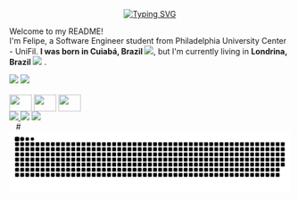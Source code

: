 <div align="center">
  <a href="https://git.io/typing-svg">
    <img src="https://readme-typing-svg.demolab.com?font=Fira+Code&weight=500&size=22&pause=1000&color=FFFFFF&center=true&vCenter=true&random=false&width=524&lines=%E2%8A%B9+😎+Hey+there,+nice+to+meet+you!+%CB%99%E1%B5%95%CB%99+%E2%8A%B9+" alt="Typing SVG">
  </a>
</div>

<p>Welcome to my README! </br> I'm Felipe, a Software Engineer student from Philadelphia University Center - UniFil. <b>I was born in Cuiabá, Brazil <img src="https://th.bing.com/th/id/R.6af5b1eb3bab4f016d613b875bc4a7c3?rik=dMLoLEZs42EwKg&pid=ImgRaw&r=0" width="13"/></b>, but I'm currently living in  <b>Londrina, Brazil</b> <img src="https://th.bing.com/th/id/R.6af5b1eb3bab4f016d613b875bc4a7c3?rik=dMLoLEZs42EwKg&pid=ImgRaw&r=0" width="13"/> . </p>


<div>
    <a href="https://github.com/FelipeAkryghti"></a>
    <img height="180em" src="https://github-readme-stats.vercel.app/api?username=FelipeAkryghti&show_icons=true&theme=neon&include_all_commits=true&count_private=true"/>
    <img height="180em" src="https://github-readme-stats.vercel.app/api/top-langs/?username=FelipeAkryghti&layout=compact&langs_count=16&theme=neon"/>
</div>
<div style="display: inline-block;"><br>
    <img align="center" height="30" width="40" src="https://cdn.jsdelivr.net/gh/devicons/devicon@latest/icons/html5/html5-original.svg" />
    <img align="center" height="30" width="40" src="https://cdn.jsdelivr.net/gh/devicons/devicon@latest/icons/css3/css3-original.svg" />
    <img align="center" height="30" width="40" src="https://cdn.jsdelivr.net/gh/devicons/devicon@latest/icons/javascript/javascript-original.svg" />
    
    
</div><br>

<div> 
<a href="https://www.instagram.com/felipecaldeira__/?next=%2F" target="_blank"><img src="https://img.shields.io/badge/-Instagram-%23E4405F?style=for-the-badge&logo=instagram&logoColor=white">
</a>
<a href = "mailto:felipe.akryghti@gmail.com"><img src="https://img.shields.io/badge/-Gmail-%23333?style=for-the-badge&logo=gmail&logoColor=white" target="_blank"></a>
<a href="https://www.linkedin.com/in/felipe-caldeira-akryghti/" target="_blank"><img src="https://img.shields.io/badge/-LinkedIn-%230077B5?style=for-the-badge&logo=linkedin&logoColor=white" target="_blank"></a>  
</div>&nbsp;&nbsp;
#
<picture align="center">
  <source media="(prefers-color-scheme: dark)" srcset="https://raw.githubusercontent.com/FelipeAkryghti/FelipeAkryghti/output/github-contribution-grid-snake-dark.svg">
  <source media="(prefers-color-scheme: light)" srcset="https://raw.githubusercontent.com/FelipeAkryghti/FelipeAkryghti/output/github-contribution-grid-snake-dark.svg">
  <img align="center" alt="github contribution grid snake animation" src="https://raw.githubusercontent.com/FelipeAkryghti/FelipeAkryghti/output/github-contribution-grid-snake.svg">
</picture>

